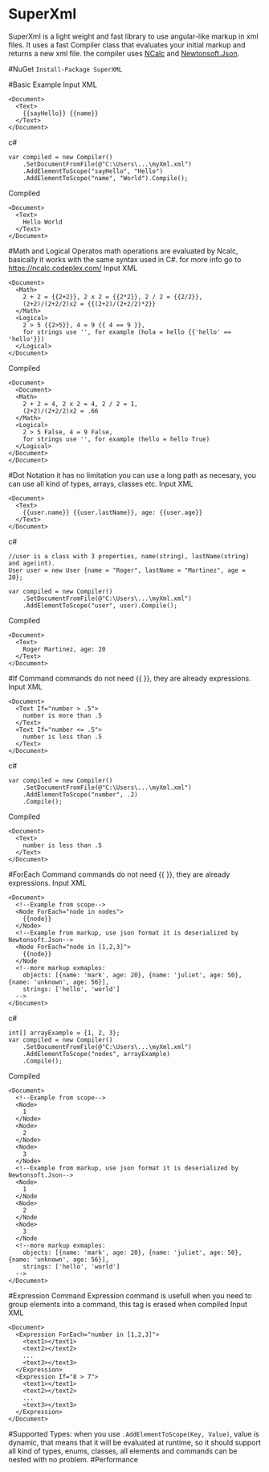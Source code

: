 # SuperXml

SuperXml is a light weight and fast library to use angular-like markup in xml files.
It uses a fast Compiler class that evaluates your initial markup and returns a new xml file.
the compiler uses [NCalc](https://www.nuget.org/packages/ncalc/) and [Newtonsoft.Json](http://www.newtonsoft.com/json).

#NuGet
`Install-Package SuperXML `

#Basic Example
Input XML
```
<Document>
  <Text>
    {{sayHello}} {{name}}
  </Text>
</Document>
```
c#
```
var compiled = new Compiler()
    .SetDocumentFromFile(@"C:\Users\...\myXml.xml")
    .AddElementToScope("sayHello", "Hello")
    .AddElementToScope("name", "World").Compile();
```
Compiled
```
<Document>
  <Text>
    Hello World
  </Text>
</Document>
```
#Math and Logical Operatos
math operations are evaluated by Ncalc, basically it works with the same syntax used in C#. for more info go to https://ncalc.codeplex.com/
Input XML
```
<Document>
  <Math>
    2 + 2 = {{2+2}}, 2 x 2 = {{2*2}}, 2 / 2 = {{2/2}},
    (2+2)/(2+2/2)x2 = {{(2+2)/(2+2/2)*2}}
  </Math>
  <Logical>
    2 > 5 {{2>5}}, 4 = 9 {{ 4 == 9 }},
    for strings use '', for example (hola = hello {{'hello' == 'hello'}})
  </Logical>
</Document>
```
Compiled
```
<Document>
  <Document>
  <Math>
    2 + 2 = 4, 2 x 2 = 4, 2 / 2 = 1,
    (2+2)/(2+2/2)x2 = .66
  </Math>
  <Logical>
    2 > 5 False, 4 = 9 False,
    for strings use '', for example (hello = hello True)
  </Logical>
</Document>
</Document>
```
#Dot Notation
it has no limitation you can use a long path as necesary, you can use all kind of types, arrays, classes etc.
Input XML
```
<Document>
  <Text>
    {{user.name}} {{user.lastName}}, age: {{user.age}}
  </Text>
</Document>
```
c#
```
//user is a class with 3 properties, name(string), lastName(string) and age(int).
User user = new User {name = "Roger", lastName = "Martinez", age = 20};

var compiled = new Compiler()
    .SetDocumentFromFile(@"C:\Users\...\myXml.xml")
    .AddElementToScope("user", user).Compile();
```
Compiled
```
<Document>
  <Text>
    Roger Martinez, age: 20
  </Text>
</Document>
```
#If Command
commands do not need {{ }}, they are already expressions.
Input XML
```
<Document>
  <Text If="number > .5">
    number is more than .5
  </Text>
  <Text If="number <= .5">
    number is less than .5
  </Text>
</Document>
```
c#
```
var compiled = new Compiler()
    .SetDocumentFromFile(@"C:\Users\...\myXml.xml")
    .AddElementToScope("number", .2)
    .Compile();
```
Compiled
```
<Document>
  <Text>
    number is less than .5
  </Text>
</Document>
```
#ForEach Command
commands do not need {{ }}, they are already expressions.
Input XML
```
<Document>
  <!--Example from scope-->
  <Node ForEach="node in nodes">
    {{node}}
  </Node>
  <!--Example from markup, use json format it is deserialized by Newtonsoft.Json-->
  <Node ForEach="node in [1,2,3]"> 
    {{node}}
  </Node
  <!--more markup exmaples:
    objects: [{name: 'mark', age: 20}, {name: 'juliet', age: 50}, {name: 'unknown', age: 56}],
    strings: ['hello', 'world']
  -->
</Document>
```
c#
```
int[] arrayExample = {1, 2, 3};
var compiled = new Compiler()
    .SetDocumentFromFile(@"C:\Users\...\myXml.xml")
    .AddElementToScope("nodes", arrayExample)
    .Compile();
```
Compiled
```
<Document>
  <!--Example from scope-->
  <Node>
    1
  </Node>
  <Node>
    2
  </Node>
  <Node>
    3
  </Node>
  <!--Example from markup, use json format it is deserialized by Newtonsoft.Json-->
  <Node> 
    1
  </Node
  <Node> 
    2
  </Node
  <Node> 
    3
  </Node
  <!--more markup exmaples:
    objects: [{name: 'mark', age: 20}, {name: 'juliet', age: 50}, {name: 'unknown', age: 56}],
    strings: ['hello', 'world']
  -->
</Document>
```
#Expression Command
Expression command is usefull when you need to group elements into a command, this tag is erased when compiled
Input XML
```
<Document>
  <Expression ForEach="number in [1,2,3]">
    <text1></text1>
    <text2></text2>
    ...
    <text3></text3>
  </Expression>
  <Expression If="8 > 7">
    <text1></text1>
    <text2></text2>
    ...
    <text3></text3>
  </Expression>
</Document>
```
#Supported Types:
when you use `.AddElementToScope(Key, Value)`, value is dynamic, that means that it will be evaluated at runtime, so 
it should support all kind of types, enums, classes, all elements and commands can be nested with no problem.
#Performance
